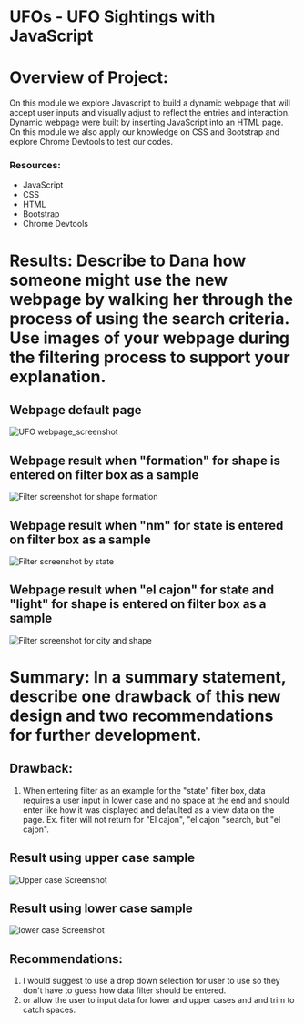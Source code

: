 # UFOs - UFO Sightings with JavaScript

# Overview of Project: 
On this module we explore Javascript to build a dynamic webpage that will accept user inputs and visually adjust to reflect the entries and interaction. Dynamic webpage were built by inserting JavaScript into an HTML page. On this module we also apply  our knowledge on CSS and Bootstrap and explore Chrome Devtools to test our codes.

### Resources:
  - JavaScript
  - CSS
  - HTML
  - Bootstrap
  - Chrome Devtools


# Results: Describe to Dana how someone might use the new webpage by walking her through the process of using the search criteria. Use images of your webpage during the filtering process to support your explanation.

## Webpage default page 
![UFO webpage_screenshot](https://user-images.githubusercontent.com/92903447/150466807-fef9a560-baad-4ffc-ba58-af8c3b3213e4.png)

## Webpage result when "formation" for shape  is entered on filter box as a sample
![Filter screenshot  for shape formation](https://user-images.githubusercontent.com/92903447/150466837-53a20a7f-2319-42da-a3f9-7f16db0428ee.png)

## Webpage result when "nm" for state  is entered on filter box as a sample
![Filter screenshot by state](https://user-images.githubusercontent.com/92903447/150466925-00d293e4-e87b-470c-bcd7-26ce7dd82812.png)

## Webpage result when "el cajon" for state  and "light" for shape  is entered on filter box as a sample
![Filter screenshot for city and shape](https://user-images.githubusercontent.com/92903447/150470991-75f10044-b3e8-426e-9ae1-3e8874782124.png)


# Summary: In a summary statement, describe one drawback of this new design and two recommendations for further development.
## Drawback:
  1. When entering filter as an example for the "state" filter box, data requires a user input in lower case and no space at the end and should enter like how it was displayed and defaulted as a view data on the page.  Ex. filter will not return for "El cajon", "el cajon "search, but "el cajon". 

## Result using upper case sample
![Upper case Screenshot ](https://user-images.githubusercontent.com/92903447/150471015-eef89d18-8ca8-4fd6-a07e-6fec4a54044a.png)
## Result using lower case sample
![lower case Screenshot](https://user-images.githubusercontent.com/92903447/150471119-99194aee-240f-4c4b-803d-9a7a75524dc5.png)


## Recommendations: 
  1. I would suggest  to use a drop down selection for user to use so they don't have to guess how data filter should be entered.
  2. or allow the  user to input data for lower and upper cases and and trim to catch spaces.
